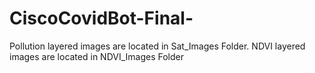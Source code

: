 # CiscoCovidBot-Final-

Pollution layered images are located in Sat_Images Folder.
NDVI layered images are located in NDVI_Images Folder
